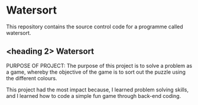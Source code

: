 # Watersort
This repository contains the source control code for a programme called watersort.

## <heading 2> Watersort

PURPOSE OF PROJECT: The purpose of this project is to solve a problem as a game, whereby 
the objective of the game is to sort out the puzzle using the different colours. 

This project had the most impact because, I learned problem solving skills, and I learned how 
to code a simple fun game through back-end coding. 